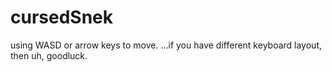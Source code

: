 # cursedSnek
using WASD or arrow keys to move.
...if you have different keyboard layout, then uh, goodluck.
